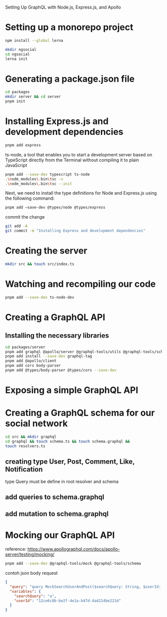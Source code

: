 Setting Up GraphQL with Node.js, Express.js, and Apollo

# Setting up a monorepo project

```sh
npm install --global lerna
```

```sh
mkdir ngsocial
cd ngsocial
lerna init
```

# Generating a package.json file

```sh
cd packages
mkdir server && cd server
pnpm init
```

# Installing Express.js and development dependencies

```sh
pnpm add express
```

ts-node, a tool that enables you to start a development server based on TypeScript
directly from the Terminal without compiling it to plain JavaScript

```sh
pnpm add --save-dev typescript ts-node
.\node_modules\.bin\tsc -v
.\node_modules\.bin\tsc --init
```

Next, we need to install the type definitions for Node and Express.js using the following
command:

```sh
pnpm add –save-dev @types/node @types/express
```

commit the change
```sh
git add -A
git commit -m "Installing Express and development dependencies"
```

# Creating the server

```sh
mkdir src && touch src/index.ts
```

# Watching and recompiling our code

```sh
pnpm add --save-dev ts-node-dev
```

# Creating a GraphQL API

## Installing the necessary libraries

```sh 
cd packages/server
pnpm add graphql @apollo/server @graphql-tools/utils @graphql-tools/schema
pnpm add install --save-dev graphql-tag
pnpm add @apollo/client
pnpm add cors body-parser
pnpm add @types/body-parser @types/cors --save-dev

```

# Exposing a simple GraphQL API

# Creating a GraphQL schema for our social network

```sh
cd src && mkdir graphql 
cd graphql && touch schema.ts && touch schema.graphql &&
touch resolvers.ts 

```

## creating type User, Post, Comment, Like, Notification
type Query must be define in root resolver and schema

## add queries to schema.graphql

## add mutation to schema.graphql

# Mocking our GraphQL API

reference: https://www.apollographql.com/docs/apollo-server/testing/mocking/

```sh
pnpm add --save-dev @graphql-tools/mock @graphql-tools/schema
```
contoh json body request

```json
{
  "query": "query MockSearchUserAndPost($searchQuery: String, $userId: ID!) { searchUsers(searchQuery: $searchQuery) { id fullName email postsCount } getPostsByUserId(userId: $userId) { id text author { id fullName } commentsCount latestComment { Comment } }}",
  "variables": {
    "searchQuery": "a",
    "userId": "12ce6c8b-be2f-4e1a-b47d-4a4214be221d"
  }
}
```